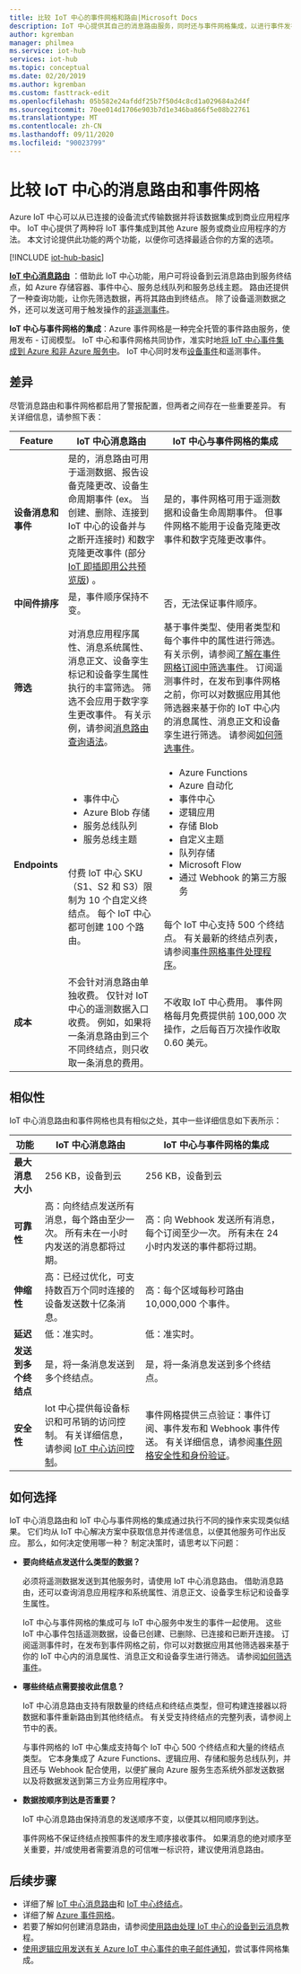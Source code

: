 ```yaml
---
title: 比较 IoT 中心的事件网格和路由|Microsoft Docs
description: IoT 中心提供其自己的消息路由服务，同时还与事件网格集成，以进行事件发布。 比较这两个功能。
author: kgremban
manager: philmea
ms.service: iot-hub
services: iot-hub
ms.topic: conceptual
ms.date: 02/20/2019
ms.author: kgremban
ms.custom: fasttrack-edit
ms.openlocfilehash: 05b582e24afddf25b7f50d4c8cd1a029684a2d4f
ms.sourcegitcommit: 70ee014d1706e903b7d1e346ba866f5e08b22761
ms.translationtype: MT
ms.contentlocale: zh-CN
ms.lasthandoff: 09/11/2020
ms.locfileid: "90023799"
---
```

# <a name="compare-message-routing-and-event-grid-for-iot-hub"></a>比较 IoT 中心的消息路由和事件网格

Azure IoT 中心可以从已连接的设备流式传输数据并将该数据集成到商业应用程序中。 IoT 中心提供了两种将 IoT 事件集成到其他 Azure 服务或商业应用程序的方法。 本文讨论提供此功能的两个功能，以便你可选择最适合你的方案的选项。

[!INCLUDE [iot-hub-basic](../../includes/iot-hub-basic-partial.md)]

**[IoT 中心消息路由](iot-hub-devguide-messages-d2c.md)** ：借助此 IoT 中心功能，用户可将设备到云消息路由到服务终结点，如 Azure 存储容器、事件中心、服务总线队列和服务总线主题。 路由还提供了一种查询功能，让你先筛选数据，再将其路由到终结点。 除了设备遥测数据之外，还可以发送可用于触发操作的[非遥测事件](iot-hub-devguide-messages-d2c.md#non-telemetry-events)。 

**IoT 中心与事件网格的集成**：Azure 事件网格是一种完全托管的事件路由服务，使用发布 - 订阅模型。 IoT 中心和事件网格共同协作，准实时地[将 IoT 中心事件集成到 Azure 和非 Azure 服务中](iot-hub-event-grid.md)。 IoT 中心同时发布[设备事件](iot-hub-event-grid.md#event-types)和遥测事件。

## <a name="differences"></a>差异

尽管消息路由和事件网格都启用了警报配置，但两者之间存在一些重要差异。 有关详细信息，请参照下表：

| Feature | IoT 中心消息路由 | IoT 中心与事件网格的集成 |
| ------- | --------------- | ---------- |
| **设备消息和事件** | 是的，消息路由可用于遥测数据、报告设备克隆更改、设备生命周期事件 (ex。 当创建、删除、连接到 IoT 中心的设备并与之断开连接时) 和数字克隆更改事件 (部分 [IoT 即插即用公共预览版](../iot-pnp/overview-iot-plug-and-play.md)) 。 | 是的，事件网格可用于遥测数据和设备生命周期事件。 但事件网格不能用于设备克隆更改事件和数字克隆更改事件。 |
| **中间件排序** | 是，事件顺序保持不变。  | 否，无法保证事件顺序。 | 
| **筛选** | 对消息应用程序属性、消息系统属性、消息正文、设备孪生标记和设备孪生属性执行的丰富筛选。 筛选不会应用于数字孪生更改事件。 有关示例，请参阅[消息路由查询语法](iot-hub-devguide-routing-query-syntax.md)。 | 基于事件类型、使用者类型和每个事件中的属性进行筛选。 有关示例，请参阅[了解在事件网格订阅中筛选事件](../event-grid/event-filtering.md)。 订阅遥测事件时，在发布到事件网格之前，你可以对数据应用其他筛选器来基于你的 IoT 中心内的消息属性、消息正文和设备孪生进行筛选。 请参阅[如何筛选事件](../iot-hub/iot-hub-event-grid.md#filter-events)。 |
| **Endpoints** | <ul><li>事件中心</li> <li>Azure Blob 存储</li> <li>服务总线队列</li> <li>服务总线主题</li></ul><br>付费 IoT 中心 SKU（S1、S2 和 S3）限制为 10 个自定义终结点。 每个 IoT 中心都可创建 100 个路由。 | <ul><li>Azure Functions</li> <li>Azure 自动化</li> <li>事件中心</li> <li>逻辑应用</li> <li>存储 Blob</li> <li>自定义主题</li> <li>队列存储</li> <li>Microsoft Flow</li> <li>通过 Webhook 的第三方服务</li></ul><br>每个 IoT 中心支持 500 个终结点。 有关最新的终结点列表，请参阅[事件网格事件处理程序](../event-grid/overview.md#event-handlers)。 |
| **成本** | 不会针对消息路由单独收费。 仅针对 IoT 中心的遥测数据入口收费。 例如，如果将一条消息路由到三个不同终结点，则只收取一条消息的费用。 | 不收取 IoT 中心费用。 事件网格每月免费提供前 100,000 次操作，之后每百万次操作收取 0.60 美元。 |

## <a name="similarities"></a>相似性

IoT 中心消息路由和事件网格也具有相似之处，其中一些详细信息如下表所示：

| 功能 | IoT 中心消息路由 | IoT 中心与事件网格的集成 |
| ------- | --------------- | ---------- |
| **最大消息大小** | 256 KB，设备到云 | 256 KB，设备到云 |
| **可靠性** | 高：向终结点发送所有消息，每个路由至少一次。 所有未在一小时内发送的消息都将过期。 | 高：向 Webhook 发送所有消息，每个订阅至少一次。 所有未在 24 小时内发送的事件都将过期。 | 
| **伸缩性** | 高：已经过优化，可支持数百万个同时连接的设备发送数十亿条消息。 | 高：每个区域每秒可路由 10,000,000 个事件。 |
| **延迟** | 低：准实时。 | 低：准实时。 |
| **发送到多个终结点** | 是，将一条消息发送到多个终结点。 | 是，将一条消息发送到多个终结点。  
| **安全性** | Iot 中心提供每设备标识和可吊销的访问控制。 有关详细信息，请参阅 [IoT 中心访问控制](iot-hub-devguide-security.md)。 | 事件网格提供三点验证：事件订阅、事件发布和 Webhook 事件传送。 有关详细信息，请参阅[事件网格安全性和身份验证](../event-grid/security-authentication.md)。 |

## <a name="how-to-choose"></a>如何选择

IoT 中心消息路由和 IoT 中心与事件网格的集成通过执行不同的操作来实现类似结果。 它们均从 IoT 中心解决方案中获取信息并传递信息，以便其他服务可作出反应。 那么，如何决定使用哪一种？ 制定决策时，请思考以下问题： 

* **要向终结点发送什么类型的数据？**

   必须将遥测数据发送到其他服务时，请使用 IoT 中心消息路由。 借助消息路由，还可以查询消息应用程序和系统属性、消息正文、设备孪生标记和设备孪生属性。

   IoT 中心与事件网格的集成可与 IoT 中心服务中发生的事件一起使用。 这些 IoT 中心事件包括遥测数据，设备已创建、已删除、已连接和已断开连接。 订阅遥测事件时，在发布到事件网格之前，你可以对数据应用其他筛选器来基于你的 IoT 中心内的消息属性、消息正文和设备孪生进行筛选。 请参阅[如何筛选事件](../iot-hub/iot-hub-event-grid.md#filter-events)。

* **哪些终结点需要接收此信息？**

   IoT 中心消息路由支持有限数量的终结点和终结点类型，但可构建连接器以将数据和事件重新路由到其他终结点。 有关受支持终结点的完整列表，请参阅上节中的表。 

   与事件网格的 IoT 中心集成支持每个 IoT 中心 500 个终结点和大量的终结点类型。 它本身集成了 Azure Functions、逻辑应用、存储和服务总线队列，并且还与 Webhook 配合使用，以便扩展向 Azure 服务生态系统外部发送数据以及将数据发送到第三方业务应用程序中。

* **数据按顺序到达是否重要？**

   IoT 中心消息路由保持消息的发送顺序不变，以便其以相同顺序到达。

   事件网格不保证终结点按照事件的发生顺序接收事件。 如果消息的绝对顺序至关重要，并/或使用者需要消息的可信唯一标识符，建议使用消息路由。 

## <a name="next-steps"></a>后续步骤

* 详细了解 [IoT 中心消息路由](iot-hub-devguide-messages-d2c.md)和 [IoT 中心终结点](iot-hub-devguide-endpoints.md)。
* 详细了解 [Azure 事件网格](../event-grid/overview.md)。
* 若要了解如何创建消息路由，请参阅[使用路由处理 IoT 中心的设备到云消息](../iot-hub/tutorial-routing.md)教程。
* [使用逻辑应用发送有关 Azure IoT 中心事件的电子邮件通知](../event-grid/publish-iot-hub-events-to-logic-apps.md)，尝试事件网格集成。

